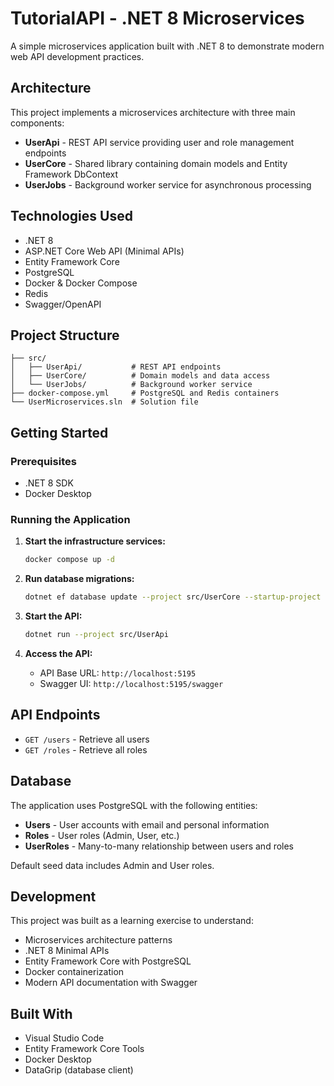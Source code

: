 # TutorialAPI - .NET 8 Microservices

A simple microservices application built with .NET 8 to demonstrate modern web API development practices.

## Architecture

This project implements a microservices architecture with three main components:

- **UserApi** - REST API service providing user and role management endpoints
- **UserCore** - Shared library containing domain models and Entity Framework DbContext
- **UserJobs** - Background worker service for asynchronous processing

## Technologies Used

- .NET 8
- ASP.NET Core Web API (Minimal APIs)
- Entity Framework Core
- PostgreSQL
- Docker & Docker Compose
- Redis
- Swagger/OpenAPI

## Project Structure

```
├── src/
│   ├── UserApi/           # REST API endpoints
│   ├── UserCore/          # Domain models and data access
│   └── UserJobs/          # Background worker service
├── docker-compose.yml     # PostgreSQL and Redis containers
└── UserMicroservices.sln  # Solution file
```

## Getting Started

### Prerequisites

- .NET 8 SDK
- Docker Desktop

### Running the Application

1. **Start the infrastructure services:**
   ```bash
   docker compose up -d
   ```

2. **Run database migrations:**
   ```bash
   dotnet ef database update --project src/UserCore --startup-project src/UserApi
   ```

3. **Start the API:**
   ```bash
   dotnet run --project src/UserApi
   ```

4. **Access the API:**
   - API Base URL: `http://localhost:5195`
   - Swagger UI: `http://localhost:5195/swagger`

## API Endpoints

- `GET /users` - Retrieve all users
- `GET /roles` - Retrieve all roles

## Database

The application uses PostgreSQL with the following entities:
- **Users** - User accounts with email and personal information
- **Roles** - User roles (Admin, User, etc.)
- **UserRoles** - Many-to-many relationship between users and roles

Default seed data includes Admin and User roles.

## Development

This project was built as a learning exercise to understand:
- Microservices architecture patterns
- .NET 8 Minimal APIs
- Entity Framework Core with PostgreSQL
- Docker containerization
- Modern API documentation with Swagger

## Built With

- Visual Studio Code
- Entity Framework Core Tools
- Docker Desktop
- DataGrip (database client)
